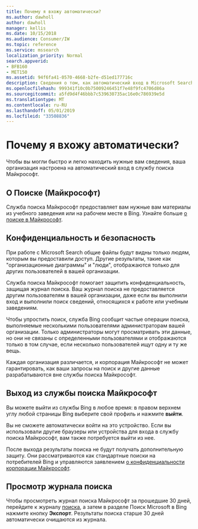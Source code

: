 ```yaml
---
title: Почему я вхожу автоматически?
ms.author: dawholl
author: dawholl
manager: kellis
ms.date: 10/15/2018
ms.audience: Consumer/IW
ms.topic: reference
ms.service: mssearch
localization_priority: Normal
search.appverid:
- BFB160
- MET150
ms.assetid: 94f6fa41-0570-4668-b2fe-d51ed177716c
description: Сведения о том, как автоматический вход в Microsoft Search поможет быстро и легко находить результаты работы
ms.openlocfilehash: 999341f10c0b75009246451f7e48f9fc4706d86a
ms.sourcegitcommit: a5fd9d4f46bbb7c539630735ac16e0c786939e5d
ms.translationtype: MT
ms.contentlocale: ru-RU
ms.lasthandoff: 05/01/2019
ms.locfileid: "33508836"
---
```

# <a name="why-am-i-automatically-signed-in"></a>Почему я вхожу автоматически?

Чтобы вы могли быстро и легко находить нужные вам сведения, ваша организация настроена на автоматический вход в службу поиска Майкрософт.
  
## <a name="about-microsoft-search"></a>О Поиске (Майкрософт)

Служба поиска Майкрософт предоставляет вам нужные вам материалы из учебного заведения или на рабочем месте в Bing. Узнайте больше [о поиске в Майкрософт](about-microsoft-search.md).
  
## <a name="privacy-and-security"></a>Конфиденциальность и безопасность

При работе с Microsoft Search общие файлы будут видны только людям, которым вы предоставили доступ. Другие результаты, такие как "организационные диаграммы" и "люди", отображаются только для других пользователей в вашей организации.
  
Служба поиска Майкрософт помогает защитить конфиденциальность, защищая журнал поиска. Ваш журнал поиска не предоставляется другим пользователям в вашей организации, даже если вы выполнили вход и выполнили поиск сведений, относящихся к работе или учебным заведениям.
  
Чтобы упростить поиск, служба Bing сообщит частые операции поиска, выполняемые несколькими пользователями администраторам вашей организации. Только администраторы могут просматривать эти данные, но они не связаны с определенными пользователями и отображаются только в том случае, если несколько пользователей ищут одну и ту же вещь.
  
Каждая организация различается, и корпорация Майкрософт не может гарантировать, как ваши запросы на поиск и другие данные разрабатываются вне службы поиска Майкрософт.
  
## <a name="sign-out-of-microsoft-search"></a>Выход из службы поиска Майкрософт

Вы можете выйти из службы Bing в любое время: в правом верхнем углу любой страницы Bing выберите свой профиль и нажмите **выйти**.
  
Вы не сможете автоматически войти на это устройство. Если вы использовали другие браузеры или устройства для входа в службу поиска Майкрософт, вам также потребуется выйти из нее. 
  
После выхода результаты поиска не будут получать дополнительную защиту. Они рассматриваются как стандартные поиски на потребителей Bing и управляются заявлением [о конфиденциальности корпорации Майкрософт](https://privacy.microsoft.com/en-us/privacystatement).
  
## <a name="view-your-search-history"></a>Просмотр журнала поиска

Чтобы просмотреть журнал поиска Майкрософт за прошедшие 30 дней, перейдите к журналу [поиска](https://ssl.bing.com/profile/history), а затем в разделе Поиск Microsoft в Bing нажмите кнопку **Экспорт**. Результаты поиска старше 30 дней автоматически очищаются из журнала.

  

